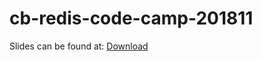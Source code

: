 # cb-redis-code-camp-201811

Slides can be found at:
[Download](https://boscc29.s3.amazonaws.com/Code%20Camp%20Redis%20Presentation.pptx)
